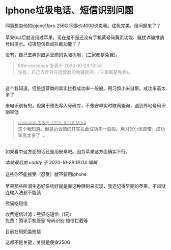 # Iphone垃圾电话、短信识别问题


同事想卖他的ipjone11pro 256G 同事价4000说卖我。成色完美。但问题来了？<br />
<br />
苹果6以后就没用过苹果。现在是不是还没有手机黄号码黄页功能、骚扰诈骗推销号码提示。垃圾短信自动拦截功能？？

没有，自己去弄对应运营商的免骚扰呗，(三家都是免费)。

<div class="quote"><blockquote><font color="#999999">Effervescence 发表于 2020-10-29 18:53</font><br />
<font color="#999999">没有，自己去弄对应运营商的免骚扰呗，(三家都是免费)。</font></blockquote></div><br />
这个我知道。但是运营商的其实拦截成功率一般般。用习惯小米自带。成功率高太多了

来电识别有的，但属于预先写入号码库，不像安卓实时联网查询，遇到外地号码识别率低

<div class="quote"><blockquote><font size="2"><a href="https://www.hostloc.com/forum.php?mod=redirect&amp;goto=findpost&amp;pid=9370701&amp;ptid=759934" target="_blank"><font color="#999999">cooioobb 发表于 2020-10-29 18:54</font></a></font><br />
这个我知道。但是运营商的其实拦截成功率一般般。用习惯小米自带。成功率高太多了 ...</blockquote></div><br />
如果看中这方面的话还是用安卓吧。因为苹果这方面确实不行。

<i class="pstatus"> 本帖最后由 caddy 于 2020-10-29 19:04 编辑 </i><br />
<br />
这些你不能接受（忍受）就不要用iphone<br />
<br />
苹果那些所谓生态好系统好就是靠这种限制来实现，我还记得早期的苹果，不越狱连输入法都不能装<img src="static/image/smiley/default/lol.gif" smilieid="12" border="0" alt="" /> 

熊猫吃短信<img src="static/image/smiley/default/lol.gif" smilieid="12" border="0" alt="" />

收费短信过滤：熊猫吃短信（1元）<br />
免费：腾讯手机管家 号码识别 短信拦截等

目前在用奶盖短信<img src="static/image/smiley/default/lol.gif" smilieid="12" border="0" alt="" />

这都不是关键，关键是便宜250G
